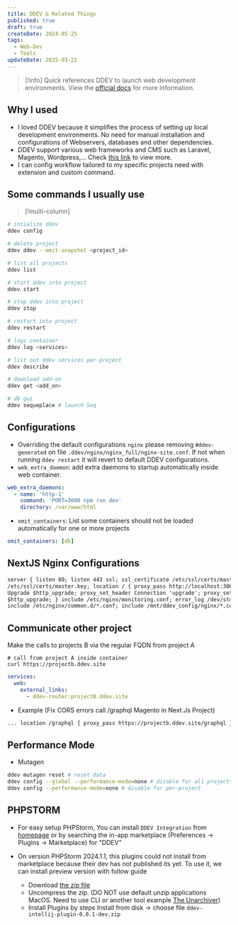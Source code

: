 ```yaml
---
title: DDEV & Related Things
published: true
draft: true
createDate: 2024-05-25
tags:
  - Web-Dev
  - Tools
updateDate: 2025-03-21
---
```


> [!info] Quick references DDEV to launch web development environments. View the
> [official docs](https://ddev.readthedocs.io/en/stable/) for more information.

## Why I used

- I loved DDEV because it simplifies the process of setting up local development environments. No need for manual
  installation and configurations of Webservers, databases and other dependencies.
- DDEV support various web frameworks and CMS such as Laravel, Magento, Wordpress,... Check
  [this link](https://ddev.readthedocs.io/en/stable/users/quickstart/) to view more.
- I can config workflow tailored to my specific projects need with extension and custom command.

## Some commands I usually use

> [!multi-column]

```bash
# intialize ddev
ddev config

# delete project
ddev ddev --omit-snapshot <project_id>

# list all projects
ddev list

# start ddev into project
ddev start

# stop ddev into project
ddev stop

# restart into project
ddev restart

# logs container
ddev log <services>

# list out ddev services per-project
ddev describe

# download add-on
ddev get <add_on>

# db gui
ddev sequeplace # launch Seq


```

## Configurations

- Overriding the default configurations `nginx` please removing `#ddev-generated` on file
  `.ddev/nginx/nginx_full/nginx-site.conf`. If not when running `ddev restart` it will revert to default DDEV
  configurations.
- `web_extra_daemon`: add extra daemons to startup automatically inside web container.

```yaml
web_extra_daemons:
  - name: 'http-1'
    command: 'PORT=3000 npm run dev'
    directory: /var/www/html
```

- `omit_containers`: List some containers should not be loaded automatically for one or more projects

```yaml
omit_containers: [db]
```

## NextJS Nginx Configurations

```html title=".ddev/nginx_full/nginx-site.conf"
server { listen 80; listen 443 ssl; ssl_certificate /etc/ssl/certs/master.crt; ssl_certificate_key
/etc/ssl/certs/master.key; location / { proxy_pass http://localhost:3000; proxy_http_version 1.1; proxy_set_header
Upgrade $http_upgrade; proxy_set_header Connection 'upgrade'; proxy_set_header Host $host; proxy_cache_bypass
$http_upgrade; } include /etc/nginx/monitoring.conf; error_log /dev/stdout info; access_log /var/log/nginx/access.log;
include /etc/nginx/common.d/*.conf; include /mnt/ddev_config/nginx/*.conf; }
```

## Communicate other project

Make the calls to projects B via the regular FQDN from project A

```shell
# call from project A inside container
curl https://projectb.ddev.site
```

```yaml title=".ddev/docker-compose.communicate.yaml"
services:
  web:
    external_links:
      - ddev-router:projectB.ddev.site
```

- Example (Fix CORS errors call /graphql Magento in Next.Js Project)

```html title=.ddev/nginx_full/nginx-site.conf ins={2-4}
... location /graphql { proxy_pass https://projectb.ddev.site/graphql } ...
```

## Performance Mode

- Mutagen

```bash
ddev mutagen reset # reset data
ddev config --global --performance-mode=none # disable for all projects
ddev config --performance-mode=none # disable for per-project
```

## PHPSTORM

- For easy setup PHPStorm, You can install `DDEV Integration` from
  [homepage](https://plugins.jetbrains.com/plugin/18813-ddev-integration) or by searching the in-app marketplace
  (Preferences -> Plugins -> Marketplace) for "DDEV"

- On version PHPStorm 2024.1.1, this plugins could not install from marketplace because their dev has not published its
  yet. To use it, we can install preview version with follow guide
  - Download
    [the zip file](https://github.com/php-perfect/ddev-intellij-plugin/actions/runs/8693039236/artifacts/1415228444)
  - Uncompress the zip. (DO NOT use default unzip applications MacOS. Need to use CLI or another tool example
    [The Unarchiver](https://theunarchiver.com/))
  - Install Plugins by steps Install from disk -> choose file `ddev-intellij-plugin-0.0.1-dev.zip`
